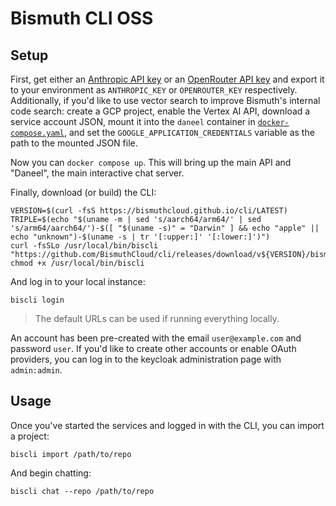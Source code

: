 # Bismuth CLI OSS

## Setup
First, get either an [Anthropic API key](https://console.anthropic.com/settings/keys) or an [OpenRouter API key](https://openrouter.ai/settings/keys) and export it to your environment as `ANTHROPIC_KEY` or `OPENROUTER_KEY` respectively.
Additionally, if you'd like to use vector search to improve Bismuth's internal code search: create a GCP project, enable the Vertex AI API, download a service account JSON, mount it into the `daneel` container in [`docker-compose.yaml`](./docker-compose.yaml), and set the `GOOGLE_APPLICATION_CREDENTIALS` variable as the path to the mounted JSON file.

Now you can `docker compose up`. This will bring up the main API and "Daneel", the main interactive chat server.

Finally, download (or build) the CLI:

```
VERSION=$(curl -fsS https://bismuthcloud.github.io/cli/LATEST)
TRIPLE=$(echo "$(uname -m | sed 's/aarch64/arm64/' | sed 's/arm64/aarch64/')-$([ "$(uname -s)" = "Darwin" ] && echo "apple" || echo "unknown")-$(uname -s | tr '[:upper:]' '[:lower:]')")
curl -fsSLo /usr/local/bin/biscli "https://github.com/BismuthCloud/cli/releases/download/v${VERSION}/bismuthcli.${TRIPLE}"
chmod +x /usr/local/bin/biscli
```

And log in to your local instance:

```
biscli login
```

> The default URLs can be used if running everything locally.

An account has been pre-created with the email `user@example.com` and password `user`. If you'd like to create other accounts or enable OAuth providers, you can log in to the keycloak administration page with `admin:admin`.

## Usage
Once you've started the services and logged in with the CLI, you can import a project:

```
biscli import /path/to/repo
```

And begin chatting:

```
biscli chat --repo /path/to/repo
```
